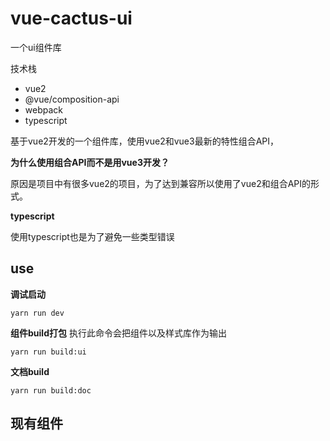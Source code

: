 # vue-cactus-ui

一个ui组件库

技术栈
- vue2
- @vue/composition-api 
- webpack 
- typescript

基于vue2开发的一个组件库，使用vue2和vue3最新的特性组合API，

**为什么使用组合API而不是用vue3开发？**

原因是项目中有很多vue2的项目，为了达到兼容所以使用了vue2和组合API的形式。

**typescript**

使用typescript也是为了避免一些类型错误

## use

**调试启动**

```shell
yarn run dev
```

**组件build打包**
执行此命令会把组件以及样式库作为输出

```shell
yarn run build:ui
```

**文档build**

```shell
yarn run build:doc
```

## 现有组件

